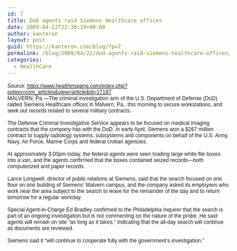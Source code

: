 ```yaml
---
id: 7
title: DoD agents raid Siemens Healthcare offices
date: 2009-04-22T22:30:19+00:00
author: kanteron
layout: post
guid: https://kanteron.com/blog/?p=7
permalink: /blog/2009/04/22/dod-agents-raid-siemens-healthcare-offices/
categories:
  - HealthCare
---
```

<span style="font-family: Helvetica;font-size: 12px;line-height: normal" class="Apple-style-span"></span>

<p style="font: normal normal normal 12px/normal Helvetica;margin: 0px">
  Source: <a href="https://www.healthimaging.com/index.php?option=com_articles&view=article&id=17187" title="https://www.healthimaging.com/index.php?option=com_articles&view=article&id=17187" target="_blank">https://www.healthimaging.com/index.php?option=com_articles&view=article&id=17187</a>
</p>

<p style="font: normal normal normal 12px/normal Helvetica;margin: 0px">
  <span class="Apple-tab-span"> </span>
</p>

<p style="font: normal normal normal 12px/normal Helvetica;margin: 0px">
  MALVERN, Pa.—The criminal investigation arm of the U.S. Department of Defense (DoD) raided Siemens Healthcare offices in Malvern, Pa., this morning to secure workstations, and seek out records related to several military contracts.
</p>

<p style="font: normal normal normal 12px/normal Helvetica;margin: 0px">
  &nbsp;
</p>

<p style="font: normal normal normal 12px/normal Helvetica;margin: 0px">
  The Defense Criminal Investigative Service appears to be focused on medical imaging contracts that the company has with the DoD. In early April, Siemens won a $267 million contract to supply radiology systems, subsystems and components on behalf of the U.S. Army, Navy, Air Force, Marine Corps and federal civilian agencies.
</p>

<p style="font: normal normal normal 12px/normal Helvetica;margin: 0px">
  &nbsp;
</p>

<p style="font: normal normal normal 12px/normal Helvetica;margin: 0px">
  At approximately 3:00pm today, the federal agents were seen loading large white file boxes into a van, and the agents confirmed that the boxes contained seized records—both computerized and paper records.
</p>

<p style="font: normal normal normal 12px/normal Helvetica;margin: 0px">
  &nbsp;
</p>

<p style="font: normal normal normal 12px/normal Helvetica;margin: 0px">
  Lance Longwell, director of public relations at Siemens, said that the search focused on one floor on one building of Siemens‘ Malvern campus, and the company asked its employees who work near the area subject to the search to leave for the remainder of the day and to return tomorrow for a regular workday.
</p>

<p style="font: normal normal normal 12px/normal Helvetica;margin: 0px">
  &nbsp;
</p>

<p style="font: normal normal normal 12px/normal Helvetica;margin: 0px">
  Special Agent-in-Charge Ed Bradley confirmed to the Philadelphia Inquirer that the search is part of an ongoing investigation but is not commenting on the nature of the probe. He said agents will remain on site "as long as it takes," indicating that the all-day search will continue as documents are reviewed.
</p>

<p style="font: normal normal normal 12px/normal Helvetica;margin: 0px">
  &nbsp;
</p>

<p style="font: normal normal normal 12px/normal Helvetica;margin: 0px">
  Siemens said it “will continue to cooperate fully with the government‘s investigation.”
</p>